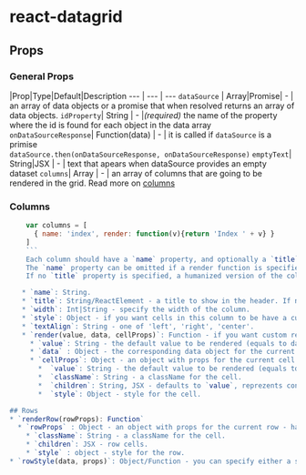 # react-datagrid

## Props

### General Props

|Prop|Type|Default|Description
--- | --- | ---
`dataSource` | Array\|Promise| - | an array of data objects or a promise that when resolved returns an array of data objects.
 `idProperty`| String | - |*(required)* the name of the property where the id is found for each object in the data array
`onDataSourceResponse`| Function(data) | - | it is called if `dataSource` is a primise <br>`dataSource.then(onDataSourceResponse, onDataSourceResponse)`
`emptyText`| String\|JSX | - | text that apears when dataSource provides an empty dataset
`columns`| Array | - | an array of columns that are going to be rendered in the grid. Read more on [columns](#columns) 
    

### Columns
```jsx
    var columns = [
      { name: 'index', render: function(v){return 'Index ' + v} }
    ]
    ```
    Each column should have a `name` property, and optionally a `title` property. 
    The `name` property can be omitted if a render function is specified.
    If no `title` property is specified, a humanized version of the column `name` will be used.

   * `name`: String.
   * `title`: String/ReactElement - a title to show in the header. If not specified, a humanized version of `name` will be used. Can be a string or anything that React can render, so you can customize it as you please.
   * `width`: Int|String - specify the width of the column.
   * `style`: Object - if you want cells in this column to be have a custom style.
   * `textAlign`: String - one of 'left', 'right', 'center'.
   * `render(value, data, cellProps)`: Function - if you want custom rendering, specify this property.
     * `value`: String - the default value to be rendered (equals to data[column.name]).
     * `data` : Object - the corresponding data object for the current row.
     * `cellProps`: Object - an object with props for the current cell - has the following properties:
       *  `value`: String - the default value to be rendered (equals to data[column.name]).
       *  `className`: String - a className for the cell.
       *  `children`: String, JSX - defaults to `value`, reprezents content of the cell.
       *  `style`: Object - style for the cell.

## Rows
* `renderRow(rowProps): Function`
  * `rowProps` : Object - an object with props for the current row - has the following properties:
    * `className`: String - a className for the cell.
    * `children`: JSX - row cells.
    * `style` : object - style for the row.
* `rowStyle(data, props)`: Object/Function - you can specify either a style object to be applied to all rows, or a function. The function is called with (data, props) (so you have access to props.index for example) and is expected to return a style object.


